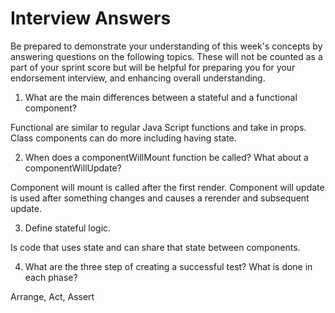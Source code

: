 # Interview Answers
Be prepared to demonstrate your understanding of this week's concepts by answering questions on the following topics. These will not be counted as a part of your sprint score but will be helpful for preparing you for your endorsement interview, and enhancing overall understanding.

1. What are the main differences between a stateful and a functional component?

Functional are similar to regular Java Script functions and take in props. Class components can do more including having state.

2. When does a componentWillMount function be called? What about a componentWillUpdate?

Component will mount is called after the first render. Component will update is used after something changes and causes a rerender and subsequent update.

3. Define stateful logic.

Is code that uses state and can share that state between components.

4. What are the three step of creating a successful test? What is done in each phase?

Arrange, Act, Assert
